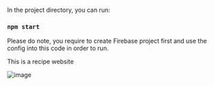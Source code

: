 In the project directory, you can run:

### `npm start`

Please do note, you require to create Firebase project first and use the config into this code in order to run.

This is a recipe website

![image](https://github.com/muhammad-agung/recipewebsitejs/assets/64388091/eda651ca-3d0b-4ed6-be80-37b20b9d825a)

